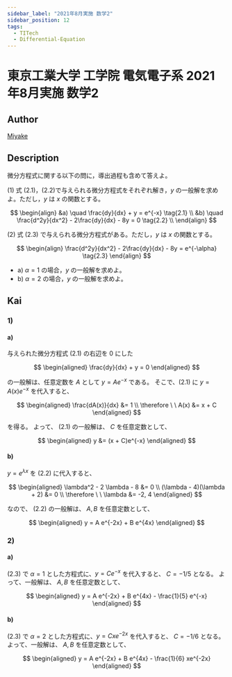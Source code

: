 ```yaml
---
sidebar_label: "2021年8月実施 数学2"
sidebar_position: 12
tags:
  - TITech
  - Differential-Equation
---
```

# 東京工業大学 工学院 電気電子系 2021年8月実施 数学2

## **Author**
[Miyake](https://miyake.github.io/exams/index.html)

## **Description**
微分方程式に関する以下の問に，導出過程も含めて答えよ。

(1) 式 $(2.1)，(2.2)$で与えられる微分方程式をそれぞれ解き，$y$ の一般解を求めよ。ただし，$y$ は $x$ の関数とする。

$$
\begin{align}
&a) \quad \frac{dy}{dx} + y = e^{-x} \tag{2.1} \\
&b) \quad \frac{d^2y}{dx^2} - 2\frac{dy}{dx} - 8y = 0 \tag{2.2} \\
\end{align}
$$

(2) 式 $(2.3)$ で与えられる微分方程式がある。ただし，$y$ は $x$ の関数とする。

$$
\begin{align}
\frac{d^2y}{dx^2} - 2\frac{dy}{dx} - 8y = e^{-\alpha} \tag{2.3}
\end{align}
$$

- a) $\alpha = 1$ の場合，$y$ の一般解を求めよ。 
- b) $\alpha = 2$ の場合，$y$ の一般解を求めよ。

## **Kai**
### 1)
#### a)
与えられた微分方程式 (2.1) の右辺を $0$ にした

$$
  \begin{aligned}
  \frac{dy}{dx} + y = 0
  \end{aligned}
$$

の一般解は、任意定数を $A$ として $y = Ae^{-x}$ である。
そこで、(2.1) に $y=A(x)e^{-x}$ を代入すると、

$$
  \begin{aligned}
  \frac{dA(x)}{dx} &= 1
  \\
  \therefore \ \ 
  A(x) &= x + C
  \end{aligned}
$$

を得る。
よって、 (2.1) の一般解は、 $C$ を任意定数として、

$$
  \begin{aligned}
  y &= (x + C)e^{-x}
  \end{aligned}
$$

#### b)
$y=e^{\lambda x}$ を (2.2) に代入すると、

$$
\begin{aligned}
\lambda^2 - 2 \lambda - 8 &= 0
\\
(\lambda - 4)(\lambda + 2) &= 0
\\
\therefore \ \ 
\lambda &= -2, 4
\end{aligned}
$$

なので、 (2.2) の一般解は、 $A, B$ を任意定数として、

$$
\begin{aligned}
y = A e^{-2x} + B e^{4x}
\end{aligned}
$$

### 2)
#### a)
(2.3) で $\alpha=1$ とした方程式に、$y=Ce^{-x}$ を代入すると、
$C = -1/5$ となる。
よって、一般解は、 $A, B$ を任意定数として、

$$
\begin{aligned}
y = A e^{-2x} + B e^{4x} - \frac{1}{5} e^{-x}
\end{aligned}
$$

#### b)
(2.3) で $\alpha=2$ とした方程式に、$y=Cxe^{-2x}$ を代入すると、
$C = -1/6$ となる。
よって、一般解は、 $A, B$ を任意定数として、

$$
\begin{aligned}
y = A e^{-2x} + B e^{4x} - \frac{1}{6} xe^{-2x}
\end{aligned}
$$